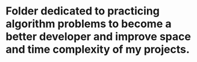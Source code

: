 # Folder dedicated to practicing algorithm problems to become a better developer and improve space and time complexity of my projects.
